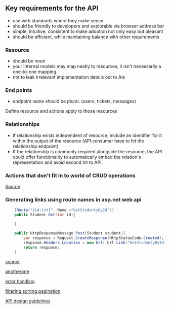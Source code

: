 ## Key requirements for the API
* use web standards where they make sense
* should be friendly to developers and explorable via browser address bar
* simple, intuitive, consistent to make adoption not only easy but pleasant
* should be efficient, while maintaining balance with other requirements

### Resource
* should be noun
* your internal models may map neatly to resources, it isn't necessarily a one-to-one mapping. 
* not to leak irrelevant implementation details out to AIs

### End points
* endpoint name should be plural. (users, tickets, messages)

Define resource and actions apply to those resources

### Relationships
* If relationship exists independent of resource, include an identifier for it within the output of the resource (API consumer have to hit the relationship endpoint)
* If the relationship is commonly required alongside the resource, the API could offer functionality to automatically embed the relation's representation and avoid second hit to API.

### Actions that don't fit in to world of CRUD operations
[Source](http://www.vinaysahni.com/best-practices-for-a-pragmatic-restful-api)

### Generating links using route names in asp.net web api
```csharp
    [Route("{id:int}", Name ="GetStudentyById")]
    public Student Get(int id){

    }

    public HttpResponseMessage Post(Student student){
        var response = Request.CreateResponse(HttpStatusCode.Created);  // status code: 201 
        response.Headers.Location = new Url( Url.Link("GetStudentyById", new { id = student id}));
        return response;
    }
```

[source](https://www.youtube.com/watch?v=sqOw6E11AAM)

[anotherone](https://odetocode.com/blogs/scott/archive/2013/03/27/webapi-tip-5-generating-links.aspx)

[error handling](https://blog.restcase.com/rest-api-error-codes-101/)

[filtering,sorting,pagination](https://www.moesif.com/blog/technical/api-design/REST-API-Design-Filtering-Sorting-and-Pagination/)

[API design guidelines](https://hackernoon.com/restful-api-designing-guidelines-the-best-practices-60e1d954e7c9)

